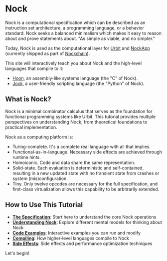 # Nock

Nock is a computational specification which can be described as an instruction set architecture, a programming language, or a behavior standard.  Nock seeks a balanced minimalism which makes it easy to reason about and prove statements about.  "As simple as viable, and no simpler."

Today, Nock is used as the computational layer for [Urbit](https://urbit.org) and [NockApp](https://zorp.io/blog/nockapp-dev-alpha) (currently shipped as part of [Nockchain](https://www.nockchain.org/)).

This site will interactively teach you about Nock and the high-level languages that compile to it:

* [Hoon](https://docs.urbit.org), an assembly-like systems language (the "C" of Nock).
* [Jock](https://jock.org), a user-friendly scripting language (the "Python" of Nock).

## What is Nock?

Nock is a minimal combinator calculus that serves as the foundation for functional programming systems like Urbit. This tutorial provides multiple perspectives on understanding Nock, from theoretical foundations to practical implementation.

Nock as a computing platform is:

* Turing-complete.  It's a complete real language with all that implies.
* Functional-as-in-language.  Necessary side effects are achieved through runtime hints.
* Homoiconic.  Code and data share the same representation.
* Solid-state.  Each evaluation is deterministic and self-contained, resulting in a new updated state with no transient state from crashes or system (mis)configuration.
* Tiny.  Only twelve opcodes are necessary for the full specification, and first-class virtualization allows this capability to be arbitrarily extended.

## How to Use This Tutorial

- [**The Specification**](./content/specification/index.md): Start here to understand the core Nock operations
- [**Understanding Nock**](./content/understanding/index.md): Explore different mental models for thinking about Nock
- [**Code Examples**](./content/examples/index.md): Interactive examples you can run and modify
- [**Compiling**](./content/compiling/index.md): How higher-level languages compile to Nock
- [**Side Effects**](./content/hints-jetting/index.md): Side effects and performance optimization techniques

Let's begin!
